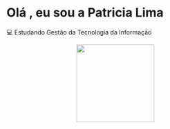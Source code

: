 # Olá , eu sou a Patricia Lima 

💻 Estudando Gestão da Tecnologia da Informaçāo   

<div align="center">
  <a href="https://github.com/patilima>
  <img height="180em" src="https://github-readme-stats.vercel.app/api?username=patilima&show_icons=false&theme=dracula&include_all_commits=true&count_private=true"/>
  <img height="180em" src="https://github-readme-stats.vercel.app/api/top-langs/?username=rafaballerini&layout=compact&langs_count=7&theme=dracula"/>
</div>
